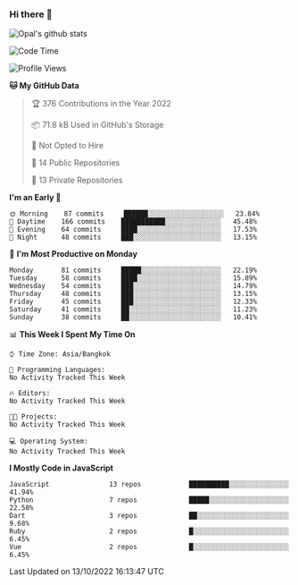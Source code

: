 ### Hi there 👋

![Opal's github stats](https://github-readme-stats.vercel.app/api?username=coolkidneversleep&count_private=true&show_icons=true&theme=radical)


<!--START_SECTION:waka-->
![Code Time](http://img.shields.io/badge/Code%20Time-64%20hrs%2038%20mins-blue)

![Profile Views](http://img.shields.io/badge/Profile%20Views-0-blue)

**🐱 My GitHub Data** 

> 🏆 376 Contributions in the Year 2022
 > 
> 📦 71.8 kB Used in GitHub's Storage 
 > 
> 🚫 Not Opted to Hire
 > 
> 📜 14 Public Repositories 
 > 
> 🔑 13 Private Repositories  
 > 
**I'm an Early 🐤** 

```text
🌞 Morning    87 commits     ██████░░░░░░░░░░░░░░░░░░░   23.84% 
🌆 Daytime    166 commits    ███████████░░░░░░░░░░░░░░   45.48% 
🌃 Evening    64 commits     ████░░░░░░░░░░░░░░░░░░░░░   17.53% 
🌙 Night      48 commits     ███░░░░░░░░░░░░░░░░░░░░░░   13.15%

```
📅 **I'm Most Productive on Monday** 

```text
Monday       81 commits     █████░░░░░░░░░░░░░░░░░░░░   22.19% 
Tuesday      58 commits     ████░░░░░░░░░░░░░░░░░░░░░   15.89% 
Wednesday    54 commits     ███░░░░░░░░░░░░░░░░░░░░░░   14.79% 
Thursday     48 commits     ███░░░░░░░░░░░░░░░░░░░░░░   13.15% 
Friday       45 commits     ███░░░░░░░░░░░░░░░░░░░░░░   12.33% 
Saturday     41 commits     ██░░░░░░░░░░░░░░░░░░░░░░░   11.23% 
Sunday       38 commits     ██░░░░░░░░░░░░░░░░░░░░░░░   10.41%

```


📊 **This Week I Spent My Time On** 

```text
⌚︎ Time Zone: Asia/Bangkok

💬 Programming Languages: 
No Activity Tracked This Week

🔥 Editors: 
No Activity Tracked This Week

🐱‍💻 Projects: 
No Activity Tracked This Week

💻 Operating System: 
No Activity Tracked This Week

```

**I Mostly Code in JavaScript** 

```text
JavaScript               13 repos            ██████████░░░░░░░░░░░░░░░   41.94% 
Python                   7 repos             █████░░░░░░░░░░░░░░░░░░░░   22.58% 
Dart                     3 repos             ██░░░░░░░░░░░░░░░░░░░░░░░   9.68% 
Ruby                     2 repos             █░░░░░░░░░░░░░░░░░░░░░░░░   6.45% 
Vue                      2 repos             █░░░░░░░░░░░░░░░░░░░░░░░░   6.45%

```



 Last Updated on 13/10/2022 16:13:47 UTC
<!--END_SECTION:waka-->

